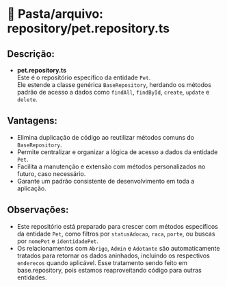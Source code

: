 # 📂 Pasta/arquivo: repository/pet.repository.ts

## Descrição:

- **pet.repository.ts**  
  Este é o repositório específico da entidade `Pet`.  
  Ele estende a classe genérica `BaseRepository`, herdando os métodos padrão de acesso a dados como `findAll`, `findById`, `create`, `update` e `delete`.

## Vantagens:

- Elimina duplicação de código ao reutilizar métodos comuns do `BaseRepository`.
- Permite centralizar e organizar a lógica de acesso a dados da entidade `Pet`.
- Facilita a manutenção e extensão com métodos personalizados no futuro, caso necessário.
- Garante um padrão consistente de desenvolvimento em toda a aplicação.

## Observações:

- Este repositório está preparado para crescer com métodos específicos da entidade `Pet`, como filtros por `statusAdocao`, `raca`, `porte`, ou buscas por `nomePet` e `identidadePet`.
- Os relacionamentos com `Abrigo`, `Admin` e `Adotante` são automaticamente tratados para retornar os dados aninhados, incluindo os respectivos `enderecos` quando aplicável. Esse tratamento sendo feito em base.repository, pois estamos reaproveitando código para outras entidades.
